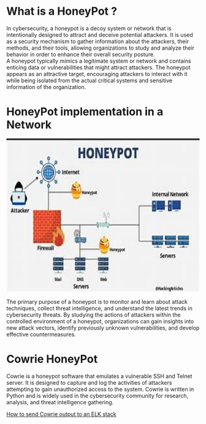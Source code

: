  <h1 center="align">What is a HoneyPot ?</h1>
 In cybersecurity, a honeypot is a decoy system or network that is intentionally designed to attract and deceive potential attackers. It is used as a security mechanism to gather information about the attackers, their methods, and their tools, allowing organizations to study and analyze their behavior in order to enhance their overall security posture. </br>
 A honeypot typically mimics a legitimate system or network and contains enticing data or vulnerabilities that might attract attackers. The honeypot appears as an attractive target, encouraging attackers to interact with it while being isolated from the actual critical systems and sensitive information of the organization. </br>

 <h1 center="align">HoneyPot implementation in a Network</h1>
<p align="center">
  <img src="Images/Honeypot-in-a-network.jpg" width="600" height="400">
</p>

The primary purpose of a honeypot is to monitor and learn about attack techniques, collect threat intelligence, and understand the latest trends in cybersecurity threats. By studying the actions of attackers within the controlled environment of a honeypot, organizations can gain insights into new attack vectors, identify previously unknown vulnerabilities, and develop effective countermeasures.

 <h1 center="align">Cowrie HoneyPot</h1>
 Cowrie is a honeypot software that emulates a vulnerable SSH and Telnet server. It is designed to capture and log the activities of attackers attempting to gain unauthorized access to the system. Cowrie is written in Python and is widely used in the cybersecurity community for research, analysis, and threat intelligence gathering.


 [How to send Cowrie output to an ELK stack](https://cowrie.readthedocs.io/en/latest/elk/README.html)</br>
